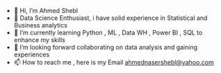 - 👋 Hi, I’m Ahmed Shebl
- 👀 Data Science Enthusiast, i have solid experience in Statistical and Business analytics 
- 🌱 I’m currently learning Python , ML , Data WH , Power BI , SQL  to enhance my skills 
- 💞️ I’m  looking forward  collaborating on data analysis and gaining experiences
- 📫 How to reach me , here is my Email ahmednasershebl@yahoo.com

<!---
AhmedShebl21/AhmedShebl21 is a ✨ special ✨ repository because its `README.md` (this file) appears on your GitHub profile.
You can click the Preview link to take a look at your changes.
--->
